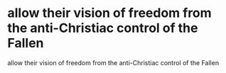# allow their vision of freedom  from the anti-Christiac control of the Fallen

allow their vision of freedom  from the anti-Christiac control of the Fallen